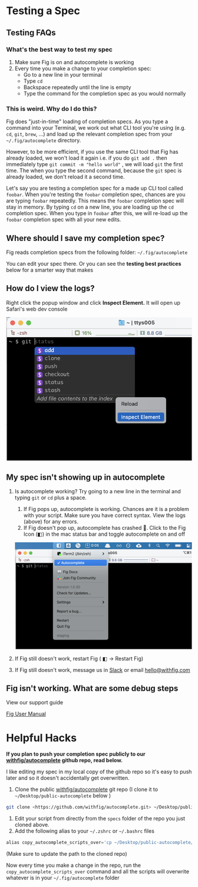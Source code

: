 # Testing a Spec

## Testing FAQs

### What's the best way to test my spec

1. Make sure Fig is on and autocomplete is working
2. Every time you make a change to your completion spec:
   - Go to a new line in your terminal
   - Type `cd`
   - Backspace repeatedly until the line is empty
   - Type the command for the completion spec as you would normally

### This is weird. Why do I do this?

Fig does "just-in-time" loading of completion specs. As you type a command into your Terminal, we work out what CLI tool you're using (e.g. `cd`, `git`, `brew`, ...) and load up the relevant completion spec from your `~/.fig/autocomplete` directory.

However, to be more efficient, if you use the same CLI tool that Fig has already loaded, we won't load it again i.e. if you do  `git add .` then immediately type  `git commit -m "hello world"` , we will load `git` the first time. The when you type the second command, because the `git` spec is already loaded, we don't reload it a second time.

Let's say you are testing a completion spec for a made up CLI tool called `foobar`. When you're testing the `foobar` completion spec, chances are you are typing `foobar` repeatedly. This means the `foobar` completion spec will stay in memory. By typing `cd` on a new line, you are loading up the `cd` completion spec. When you type in `foobar` after this, we will re-load up the `foobar` completion spec with all your new edits.

## **Where should I save my completion spec?**

Fig reads completion specs from the following folder: `~/.fig/autocomplete`

You can edit your spec there. Or you can see the **testing best practices** below for a smarter way that makes

## **How do I view the logs?**

Right click the popup window and click **Inspect Element.** It will open up Safari's web dev console

![](../assets/autocomplete/testing-a-spec/inspect.png)

## **My spec isn't showing up in autocomplete**

1. Is autocomplete working? Try going to a new line in the terminal and typing `git` or `cd` plus a space.

   1. If Fig pops up, autocomplete is working. Chances are it is a problem with your script. Make sure you have correct syntax. View the logs (above) for any errors.
   2. If Fig doesn't pop up, autocomplete has crashed 😬. Click to the Fig Icon (◧) in the mac status bar and toggle autocomplete on and off

   ![](../assets/autocomplete/testing-a-spec/menubar.png)

2. If Fig still doesn't work, restart Fig ( ◧ -> Restart Fig)

3. If Fig still doesn't work, message us in [Slack](https://figcommunity.slack.com/join/shared_invite/zt-fupa9n8g-sfHm8MyBn1DBaCj8SoIxSA#/) or email [hello@withfig.com](mailto:hello@withfig.com)

## **Fig isn't working. What are some debug steps**

View our support guide

[Fig User Manual](https://www.notion.so/Fig-User-Manual-e2858870edc44f8aa21843be79786a85)

# Helpful Hacks

**If you plan to push your completion spec publicly to our [withfig/autocomplete](https://github.com/withfig/autocomplete) github repo, read below.**

I like editing my spec in my local copy of the github repo so it's easy to push later and so it doesn't accidentally get overwritten.

1. Clone the public [withfig/autocomplete](https://github.com/withfig/autocomplete) git repo (I clone it to  `~/Desktop/public-autocomplete` below )

```bash
git clone <https://github.com/withfig/autocomplete.git> ~/Desktop/public-autocomplete
```

1. Edit your script from directly from the `specs` folder of the repo you just cloned above.
2. Add the following alias to your `~/.zshrc` or `~/.bashrc` files

```jsx
alias copy_autocomplete_scripts_over='cp ~/Desktop/public-autocomplete/specs/* ~/.fig/autocomplete/'
```

(Make sure to update the path to the cloned repo)

Now every time you make a change in the repo, run the `copy_autocomplete_scripts_over` command and all the scripts will overwrite whatever is in your `~/.fig/autocomplete` folder